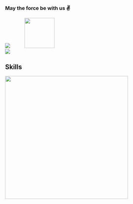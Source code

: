 ### May the force be with us ✌️
<div>
  <img src="https://github-readme-stats.vercel.app/api/top-langs/?username=fellipe27&layout=compact&theme=transparent&langs_count=4" />
  &nbsp;&nbsp;&nbsp;&nbsp;&nbsp;&nbsp;&nbsp;&nbsp;&nbsp;&nbsp;
  <img src="https://images-wixmp-ed30a86b8c4ca887773594c2.wixmp.com/f/c7bced49-73a3-43c1-b3ce-fe419a596a72/dgtfvt9-87c1fbc5-417a-4a19-9089-50ec8ea108d4.png?token=eyJ0eXAiOiJKV1QiLCJhbGciOiJIUzI1NiJ9.eyJzdWIiOiJ1cm46YXBwOjdlMGQxODg5ODIyNjQzNzNhNWYwZDQxNWVhMGQyNmUwIiwiaXNzIjoidXJuOmFwcDo3ZTBkMTg4OTgyMjY0MzczYTVmMGQ0MTVlYTBkMjZlMCIsIm9iaiI6W1t7InBhdGgiOiJcL2ZcL2M3YmNlZDQ5LTczYTMtNDNjMS1iM2NlLWZlNDE5YTU5NmE3MlwvZGd0ZnZ0OS04N2MxZmJjNS00MTdhLTRhMTktOTA4OS01MGVjOGVhMTA4ZDQucG5nIn1dXSwiYXVkIjpbInVybjpzZXJ2aWNlOmZpbGUuZG93bmxvYWQiXX0.l9H-ExoNRVvFj7qVWF0ePcApt-mFpEjoqB3-P7MYlQ8" style="width: 98px;" />
</div>
<img src="https://github-readme-stats.vercel.app/api?username=fellipe27&hide=prs&layout=compact&theme=transparent" />

## Skills
<img src="https://skillicons.dev/icons?i=python,js,ts,java,react,nodejs,django,spring" style="width: 400px;" />
